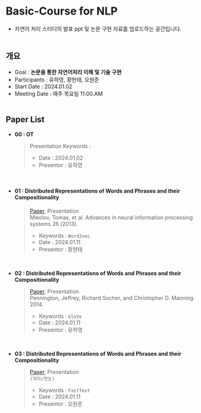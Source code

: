 # Basic-Course for NLP
- 자연어 처리 스터디의 발표 ppt 및 논문 구현 자료를 업로드하는 공간입니다.
</br></br>

## 개요
* Goal : **논문을 통한 자연어처리 이해 및 기술 구현**
* Participants : 유하영, 황현태, 오원준
* Start Date : 2024.01.02
* Meeting Date : 매주 목요일 11:00.AM
</br></br>


## Paper List
- **00 : OT**
  > Presentation 
  > Keywords :
  > 
  > - Date : 2024.01.02 
  > - Presentor : 유하영
</br>

- #### 01 : Distributed Representations of Words and Phrases and their Compositionality
  > [Paper](https://arxiv.org/pdf/1310.4546.pdf), Presentation</br>
  > Mikolov, Tomas, et al. Advances in neural information processing systems 26 (2013).
  >
  > - Keywords : `Word2vec`
  > - Date : 2024.01.11
  > - Presentor : 황현태
</br>

- **02 : Distributed Representations of Words and Phrases and their Compositionality**
  > [Paper](https://nlp.stanford.edu/pubs/glove.pdf), Presentation</br> 
  > Pennington, Jeffrey, Richard Socher, and Christopher D. Manning. 2014.
  >
  > - Keywords : `GloVe`
  > - Date : 2024.01.11
  > - Presentor : 유하영
</br>

- **03 : Distributed Representations of Words and Phrases and their Compositionality**
  > [Paper]( ), Presentation</br> 
  > `(저자/연도)`
  >
  > - Keywords : `FastText`
  > - Date : 2024.01.11
  > - Presentor : 오원준
</br>





